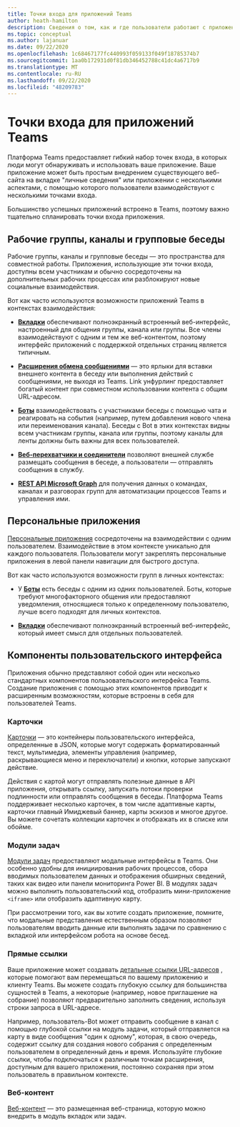 ```yaml
---
title: Точки входа для приложений Teams
author: heath-hamilton
description: Сведения о том, как и где пользователи работают с приложением в Teams.
ms.topic: conceptual
ms.author: lajanuar
ms.date: 09/22/2020
ms.openlocfilehash: 1c68467177fc440993f059133f049f18785374b7
ms.sourcegitcommit: 1aa0b172931d0f81db346452788c41dc4a6717b9
ms.translationtype: MT
ms.contentlocale: ru-RU
ms.lasthandoff: 09/22/2020
ms.locfileid: "48209783"
---
```

# <a name="entry-points-for-teams-apps"></a>Точки входа для приложений Teams

Платформа Teams предоставляет гибкий набор точек входа, в которых люди могут обнаруживать и использовать ваше приложение. Ваше приложение может быть простым внедрением существующего веб-сайта на вкладке "личные сведения" или приложении с несколькими аспектами, с помощью которого пользователи взаимодействуют с несколькими точками входа.

Большинство успешных приложений встроено в Teams, поэтому важно тщательно спланировать точки входа приложения.

## <a name="teams-channels-and-group-chats"></a>Рабочие группы, каналы и групповые беседы

Рабочие группы, каналы и групповые беседы — это пространства для совместной работы. Приложения, использующие эти точки входа, доступны всем участникам и обычно сосредоточены на дополнительных рабочих процессах или разблокируют новые социальные взаимодействия.

Вот как часто используются возможности приложений Teams в контекстах взаимодействия:

* [**Вкладки**](~/tabs/what-are-tabs.md) обеспечивают полноэкранный встроенный веб-интерфейс, настроенный для общения группы, канала или группы. Все члены взаимодействуют с одним и тем же веб-контентом, поэтому интерфейс приложений с поддержкой отдельных страниц является типичным.

* [**Расширения обмена сообщениями**](~/messaging-extensions/what-are-messaging-extensions.md) — это ярлыки для вставки внешнего контента в беседу или выполнения действий с сообщениями, не выходя из Teams. Link унфурлинг предоставляет богатый контент при совместном использовании контента с общим URL-адресом.

* [**Боты**](~/bots/what-are-bots.md) взаимодействовать с участниками беседы с помощью чата и реагировать на события (например, путем добавления нового члена или переименования канала). Беседы с Bot в этих контекстах видны всем участникам группы, канала или группы, поэтому каналы для ленты должны быть важны для всех пользователей.

* [**Веб-перехватчики и соединители**](~/webhooks-and-connectors/what-are-webhooks-and-connectors.md) позволяют внешней службе размещать сообщения в беседе, а пользователи — отправлять сообщения в службу.

* [**REST API Microsoft Graph**](https://docs.microsoft.com/graph/teams-concept-overview) для получения данных о командах, каналах и разговорах групп для автоматизации процессов Teams и управления ими.

## <a name="personal-apps"></a>Персональные приложения

[Персональные приложения](~/concepts/design/personal-apps.md) сосредоточены на взаимодействии с одним пользователем. Взаимодействие в этом контексте уникально для каждого пользователя. Пользователи могут закреплять персональные приложения в левой панели навигации для быстрого доступа.

Вот как часто используются возможности групп в личных контекстах:

* У [**Боты**](~/bots/what-are-bots.md) есть беседы с одним из одних пользователей. Боты, которые требуют многофакторного общения или предоставляют уведомления, относящиеся только к определенному пользователю, лучше всего подходят для личных контекстов.

* [**Вкладки**](~/tabs/what-are-tabs.md) обеспечивают полноэкранный встроенный веб-интерфейс, который имеет смысл для отдельных пользователей.

## <a name="ui-components"></a>Компоненты пользовательского интерфейса

Приложения обычно представляют собой один или несколько стандартных компонентов пользовательского интерфейса Teams. Создание приложения с помощью этих компонентов приводит к расширенным возможностям, которые встроены в себя для пользователей Teams.

### <a name="cards"></a>Карточки

[Карточки](~/task-modules-and-cards/what-are-cards.md) — это контейнеры пользовательского интерфейса, определенные в JSON, которые могут содержать форматированный текст, мультимедиа, элементы управления (например, раскрывающиеся меню и переключатели) и кнопки, которые запускают действие.

Действия с картой могут отправлять полезные данные в API приложения, открывать ссылку, запускать потоки проверки подлинности или отправлять сообщения в беседы. Платформа Teams поддерживает несколько карточек, в том числе адаптивные карты, карточки главный Имиджевый баннер, карты эскизов и многое другое. Вы можете сочетать коллекции карточек и отображать их в списке или обойме.

### <a name="task-modules"></a>Модули задач

[Модули задач](~/task-modules-and-cards/what-are-task-modules.md) предоставляют модальные интерфейсы в Teams. Они особенно удобны для инициирования рабочих процессов, сбора вводимых пользователем данных и отображения обширных сведений, таких как видео или панели мониторинга Power BI. В модулях задач можно выполнить пользовательский код, отобразить мини-приложение `<iframe>` или отобразить адаптивную карту.

При рассмотрении того, как вы хотите создать приложение, помните, что модальные представления естественным образом позволяют пользователям вводить данные или выполнять задачи по сравнению с вкладкой или интерфейсом робота на основе бесед.

### <a name="deep-links"></a>Прямые ссылки

Ваше приложение может создавать [детальные ссылки URL-адресов](~/concepts/build-and-test/deep-links.md) , которые помогают вам перемещаться по вашему приложению и клиенту Teams. Вы можете создать глубокую ссылку для большинства сущностей в Teams, а некоторые (например, новое приглашение на собрание) позволяют предварительно заполнить сведения, используя строки запроса в URL-адресе.

Например, пользователь-Bot может отправить сообщение в канал с помощью глубокой ссылки на модуль задачи, который отправляется на карту в виде сообщения "один к одному", которая, в свою очередь, содержит ссылку для создания нового собрания с определенным пользователем в определенный день и время. Используйте глубокие ссылки, чтобы подключаться к различным точкам расширения, доступным для вашего приложения, постоянно сохраняя при этом пользователь в правильном контексте.

### <a name="web-based-content"></a>Веб-контент

[Веб-контент](~/tabs/how-to/create-tab-pages/content-page.md) — это размещенная веб-страница, которую можно внедрить в модуль вкладок или задач.
